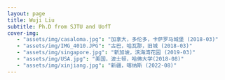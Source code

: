 ```yaml
---
layout: page
title: Wuji Liu
subtitle: Ph.D from SJTU and UofT
cover-img:
   - "assets/img/casaloma.jpg": "加拿大，多伦多，卡萨罗马城堡 (2018-03)"
   - "assets/img/IMG_4010.JPG": "古巴，哈瓦那，旧城 (2018-03)"
   - "assets/img/singapore.jpg": "新加坡，滨海湾花园 (2019-03)"
   - "assets/img/USA.jpg": "美国，波士顿，哈佛大学(2018-08)"
   - "assets/img/xinjiang.jpg": "新疆，喀纳斯 (2022-08)"
---
```

